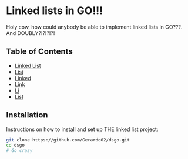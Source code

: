 ﻿# Linked lists in GO!!!

Holy cow, how could anybody be able to implement linked lists in GO???. And DOUBLY?!?!?!?!

## Table of Contents

- [Linked List](https://en.wikipedia.org/wiki/Linked_list)
- [List](https://en.wikipedia.org/wiki/Linked_list)
- [Linked](https://en.wikipedia.org/wiki/Linked_list)
- [Link](https://en.wikipedia.org/wiki/Linked_list)
- [Li](https://en.wikipedia.org/wiki/Linked_list)
- [List](https://en.wikipedia.org/wiki/Linked_list)

## Installation

Instructions on how to install and set up THE linked list project:

```bash
git clone https://github.com/Gerardo02/dsgo.git
cd dsgo
# Go crazy

